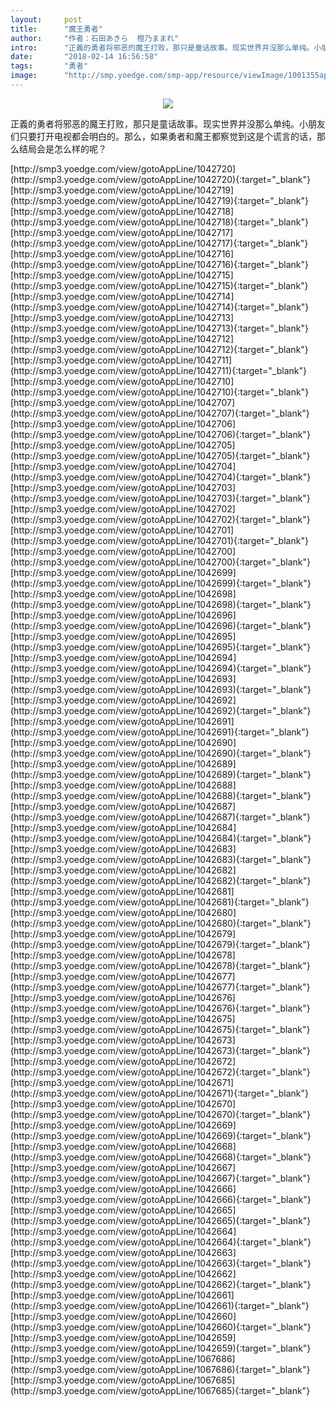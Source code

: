 ```yaml
---
layout:     post
title:      "魔王勇者"
author:     "作者：石田あきら  橙乃ままれ"
intro:      "正義的勇者将邪恶的魔王打败，那只是童话故事。现实世界并没那么单纯。小朋友们只要打开电视都会明白的。那么，如果勇者和魔王都察觉到这是个谎言的话，那么结局会是怎么样的呢？"
date:       "2018-02-14 16:56:58"
tags:       "勇者"
image:      "http://smp.yoedge.com/smp-app/resource/viewImage/1001355appline.png"
---
```

<div style="text-align: center">
<p><img src="http://smp.yoedge.com/smp-app/resource/viewImage/1001355appline.png"/></p>
</div>
<p class="post-meta">
<span>正義的勇者将邪恶的魔王打败，那只是童话故事。现实世界并没那么单纯。小朋友们只要打开电视都会明白的。那么，如果勇者和魔王都察觉到这是个谎言的话，那么结局会是怎么样的呢？</span>
</p>
[http://smp3.yoedge.com/view/gotoAppLine/1042720](http://smp3.yoedge.com/view/gotoAppLine/1042720){:target="_blank"}
[http://smp3.yoedge.com/view/gotoAppLine/1042719](http://smp3.yoedge.com/view/gotoAppLine/1042719){:target="_blank"}
[http://smp3.yoedge.com/view/gotoAppLine/1042718](http://smp3.yoedge.com/view/gotoAppLine/1042718){:target="_blank"}
[http://smp3.yoedge.com/view/gotoAppLine/1042717](http://smp3.yoedge.com/view/gotoAppLine/1042717){:target="_blank"}
[http://smp3.yoedge.com/view/gotoAppLine/1042716](http://smp3.yoedge.com/view/gotoAppLine/1042716){:target="_blank"}
[http://smp3.yoedge.com/view/gotoAppLine/1042715](http://smp3.yoedge.com/view/gotoAppLine/1042715){:target="_blank"}
[http://smp3.yoedge.com/view/gotoAppLine/1042714](http://smp3.yoedge.com/view/gotoAppLine/1042714){:target="_blank"}
[http://smp3.yoedge.com/view/gotoAppLine/1042713](http://smp3.yoedge.com/view/gotoAppLine/1042713){:target="_blank"}
[http://smp3.yoedge.com/view/gotoAppLine/1042712](http://smp3.yoedge.com/view/gotoAppLine/1042712){:target="_blank"}
[http://smp3.yoedge.com/view/gotoAppLine/1042711](http://smp3.yoedge.com/view/gotoAppLine/1042711){:target="_blank"}
[http://smp3.yoedge.com/view/gotoAppLine/1042710](http://smp3.yoedge.com/view/gotoAppLine/1042710){:target="_blank"}
[http://smp3.yoedge.com/view/gotoAppLine/1042707](http://smp3.yoedge.com/view/gotoAppLine/1042707){:target="_blank"}
[http://smp3.yoedge.com/view/gotoAppLine/1042706](http://smp3.yoedge.com/view/gotoAppLine/1042706){:target="_blank"}
[http://smp3.yoedge.com/view/gotoAppLine/1042705](http://smp3.yoedge.com/view/gotoAppLine/1042705){:target="_blank"}
[http://smp3.yoedge.com/view/gotoAppLine/1042704](http://smp3.yoedge.com/view/gotoAppLine/1042704){:target="_blank"}
[http://smp3.yoedge.com/view/gotoAppLine/1042703](http://smp3.yoedge.com/view/gotoAppLine/1042703){:target="_blank"}
[http://smp3.yoedge.com/view/gotoAppLine/1042702](http://smp3.yoedge.com/view/gotoAppLine/1042702){:target="_blank"}
[http://smp3.yoedge.com/view/gotoAppLine/1042701](http://smp3.yoedge.com/view/gotoAppLine/1042701){:target="_blank"}
[http://smp3.yoedge.com/view/gotoAppLine/1042700](http://smp3.yoedge.com/view/gotoAppLine/1042700){:target="_blank"}
[http://smp3.yoedge.com/view/gotoAppLine/1042699](http://smp3.yoedge.com/view/gotoAppLine/1042699){:target="_blank"}
[http://smp3.yoedge.com/view/gotoAppLine/1042698](http://smp3.yoedge.com/view/gotoAppLine/1042698){:target="_blank"}
[http://smp3.yoedge.com/view/gotoAppLine/1042696](http://smp3.yoedge.com/view/gotoAppLine/1042696){:target="_blank"}
[http://smp3.yoedge.com/view/gotoAppLine/1042695](http://smp3.yoedge.com/view/gotoAppLine/1042695){:target="_blank"}
[http://smp3.yoedge.com/view/gotoAppLine/1042694](http://smp3.yoedge.com/view/gotoAppLine/1042694){:target="_blank"}
[http://smp3.yoedge.com/view/gotoAppLine/1042693](http://smp3.yoedge.com/view/gotoAppLine/1042693){:target="_blank"}
[http://smp3.yoedge.com/view/gotoAppLine/1042692](http://smp3.yoedge.com/view/gotoAppLine/1042692){:target="_blank"}
[http://smp3.yoedge.com/view/gotoAppLine/1042691](http://smp3.yoedge.com/view/gotoAppLine/1042691){:target="_blank"}
[http://smp3.yoedge.com/view/gotoAppLine/1042690](http://smp3.yoedge.com/view/gotoAppLine/1042690){:target="_blank"}
[http://smp3.yoedge.com/view/gotoAppLine/1042689](http://smp3.yoedge.com/view/gotoAppLine/1042689){:target="_blank"}
[http://smp3.yoedge.com/view/gotoAppLine/1042688](http://smp3.yoedge.com/view/gotoAppLine/1042688){:target="_blank"}
[http://smp3.yoedge.com/view/gotoAppLine/1042687](http://smp3.yoedge.com/view/gotoAppLine/1042687){:target="_blank"}
[http://smp3.yoedge.com/view/gotoAppLine/1042684](http://smp3.yoedge.com/view/gotoAppLine/1042684){:target="_blank"}
[http://smp3.yoedge.com/view/gotoAppLine/1042683](http://smp3.yoedge.com/view/gotoAppLine/1042683){:target="_blank"}
[http://smp3.yoedge.com/view/gotoAppLine/1042682](http://smp3.yoedge.com/view/gotoAppLine/1042682){:target="_blank"}
[http://smp3.yoedge.com/view/gotoAppLine/1042681](http://smp3.yoedge.com/view/gotoAppLine/1042681){:target="_blank"}
[http://smp3.yoedge.com/view/gotoAppLine/1042680](http://smp3.yoedge.com/view/gotoAppLine/1042680){:target="_blank"}
[http://smp3.yoedge.com/view/gotoAppLine/1042679](http://smp3.yoedge.com/view/gotoAppLine/1042679){:target="_blank"}
[http://smp3.yoedge.com/view/gotoAppLine/1042678](http://smp3.yoedge.com/view/gotoAppLine/1042678){:target="_blank"}
[http://smp3.yoedge.com/view/gotoAppLine/1042677](http://smp3.yoedge.com/view/gotoAppLine/1042677){:target="_blank"}
[http://smp3.yoedge.com/view/gotoAppLine/1042676](http://smp3.yoedge.com/view/gotoAppLine/1042676){:target="_blank"}
[http://smp3.yoedge.com/view/gotoAppLine/1042675](http://smp3.yoedge.com/view/gotoAppLine/1042675){:target="_blank"}
[http://smp3.yoedge.com/view/gotoAppLine/1042673](http://smp3.yoedge.com/view/gotoAppLine/1042673){:target="_blank"}
[http://smp3.yoedge.com/view/gotoAppLine/1042672](http://smp3.yoedge.com/view/gotoAppLine/1042672){:target="_blank"}
[http://smp3.yoedge.com/view/gotoAppLine/1042671](http://smp3.yoedge.com/view/gotoAppLine/1042671){:target="_blank"}
[http://smp3.yoedge.com/view/gotoAppLine/1042670](http://smp3.yoedge.com/view/gotoAppLine/1042670){:target="_blank"}
[http://smp3.yoedge.com/view/gotoAppLine/1042669](http://smp3.yoedge.com/view/gotoAppLine/1042669){:target="_blank"}
[http://smp3.yoedge.com/view/gotoAppLine/1042668](http://smp3.yoedge.com/view/gotoAppLine/1042668){:target="_blank"}
[http://smp3.yoedge.com/view/gotoAppLine/1042667](http://smp3.yoedge.com/view/gotoAppLine/1042667){:target="_blank"}
[http://smp3.yoedge.com/view/gotoAppLine/1042666](http://smp3.yoedge.com/view/gotoAppLine/1042666){:target="_blank"}
[http://smp3.yoedge.com/view/gotoAppLine/1042665](http://smp3.yoedge.com/view/gotoAppLine/1042665){:target="_blank"}
[http://smp3.yoedge.com/view/gotoAppLine/1042664](http://smp3.yoedge.com/view/gotoAppLine/1042664){:target="_blank"}
[http://smp3.yoedge.com/view/gotoAppLine/1042663](http://smp3.yoedge.com/view/gotoAppLine/1042663){:target="_blank"}
[http://smp3.yoedge.com/view/gotoAppLine/1042662](http://smp3.yoedge.com/view/gotoAppLine/1042662){:target="_blank"}
[http://smp3.yoedge.com/view/gotoAppLine/1042661](http://smp3.yoedge.com/view/gotoAppLine/1042661){:target="_blank"}
[http://smp3.yoedge.com/view/gotoAppLine/1042660](http://smp3.yoedge.com/view/gotoAppLine/1042660){:target="_blank"}
[http://smp3.yoedge.com/view/gotoAppLine/1042659](http://smp3.yoedge.com/view/gotoAppLine/1042659){:target="_blank"}
[http://smp3.yoedge.com/view/gotoAppLine/1067686](http://smp3.yoedge.com/view/gotoAppLine/1067686){:target="_blank"}
[http://smp3.yoedge.com/view/gotoAppLine/1067685](http://smp3.yoedge.com/view/gotoAppLine/1067685){:target="_blank"}


